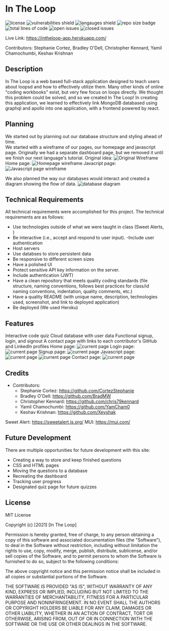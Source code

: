 # In The Loop
![license](https://img.shields.io/github/license/DerTodd/Sweepers_Project_Two) ![vulnerabilities shield](https://img.shields.io/snyk/vulnerabilities/github/Xevshak/In-THe-Loop) ![langauges shield](https://img.shields.io/github/languages/count/Xevshak/In-The-Loop) ![repo size badge](https://img.shields.io/github/repo-size/Xevshak/In-The-Loop) ![total lines of code](https://img.shields.io/tokei/lines/github/Xevshak/In-The-Loop) ![open issues](https://img.shields.io/github/issues-raw/Xevshak/In-The-Loop) ![closed issues](https://img.shields.io/github/issues-closed-raw/Xevshak/In-The-Loop)


Live Link: https://intheloop-app.herokuapp.com/

Contributors: Stephanie Cortez, Bradley O'Dell, Christopher Kennard, Yamil Chamochumbi, Keshav Krishnan
## Description

In The Loop is a web based full-stack application designed to teach users about loopsd and how to effectively utilize them.  Many other kinds of online "coding workbooks" exist, but very few focus on loops directly.  We thought this problem could be solved, and so we created In The Loop!  In creating this application, we learned to effectively link MongoDB databased using graphql and apollo into one application, with a frontend powered by react.



## Planning
We started out by planning out our database structure and styling ahead of time.  
We started with a wireframe of our pages, our homepage and javascript page.  Originally we had a separate dashboard page, but we removed it until we finish our next language's tutorial.
Original idea:
![Original Wireframe](https://cdn.discordapp.com/attachments/749722406251134976/918414706983714876/screen_shot_2021-11-27_at_3.png)
Home page:
![Homepage wireframe](https://cdn.discordapp.com/attachments/749722406251134976/918414973103902800/screen_shot_2021-11-27_at_3.png)
Javacript page:
![Javascript page wireframe](https://cdn.discordapp.com/attachments/749722406251134976/918415027818598400/screen_shot_2021-11-25_at_1.png)


We also planned the way our databases would interact and created a diagram showing the flow of data.
![database diagram](https://cdn.discordapp.com/attachments/749722406251134976/918418020181876766/Screenshot_601.png)

## Technical Requirements

All technical requirements were accomplished for this project. The technical requirements are as follows: 

- Use technologies outside of what we were taught in class (Sweet Alerts, )
- Be interactive (i.e., accept and respond to user input).
-Include user authentication
- Host servers
- Use databses to store persistent data
- Be responsive to different screen sizes
- Have a polished UI
- Protect sensitive API key information on the server.
- Include authentication (JWT)
- Have a clean repository that meets quality coding standards (file structure, naming conventions, follows best practices for class/id naming conventions, indentation, quality comments, etc.)
- Have a quality README (with unique name, description, technologies used, screenshot, and link to deployed application)
- Be deployed (We used Heroku)

## Features

Interactive code quiz
Cloud database with user data
Functional signup, login, and signout
A contact page with links to each contributor's GitHub and LinkedIn profiles
Home page:
![current page](https://cdn.discordapp.com/attachments/749722406251134976/918420448935551026/unknown.png)
Login page:
![current page](https://cdn.discordapp.com/attachments/749722406251134976/918420512919650364/unknown.png)
Signup page:
![current page](https://cdn.discordapp.com/attachments/749722406251134976/918420742876573706/unknown.png)
Javascript page:
![current page](https://cdn.discordapp.com/attachments/749722406251134976/918420889803051038/unknown.png)
![current page](https://cdn.discordapp.com/attachments/749722406251134976/918420958749032499/unknown.png)
Contact page:
![current page](https://cdn.discordapp.com/attachments/749722406251134976/918421370176692224/unknown.png)
## Credits
- Contributors:
    - Stephanie Cortez: https://github.com/CortezStephanie
    - Bradley O'Dell: https://github.com/BradMW
    - Christopher Kennard: https://github.com/chris79kennard
    - Yamil Chamochumbi: https://github.com/YamCham0
    - Keshav Krishnan: https://github.com/Xevshak

Sweet Alert: https://sweetalert.js.org/
MUI: https://mui.com/



## Future Development

There are multiple opportunities for future development with this site:
- Creating a way to store and keep finished questions
- CSS and HTML pages
- Moving the questions to a database
- Recreating the dashboard
- Tracking user progress
- Designated quiz page for future quizzes

## License

MIT License

Copyright (c) [2021] [In The Loop]

Permission is hereby granted, free of charge, to any person obtaining a copy
of this software and associated documentation files (the "Software"), to deal
in the Software without restriction, including without limitation the rights
to use, copy, modify, merge, publish, distribute, sublicense, and/or sell
copies of the Software, and to permit persons to whom the Software is
furnished to do so, subject to the following conditions:

The above copyright notice and this permission notice shall be included in all
copies or substantial portions of the Software.

THE SOFTWARE IS PROVIDED "AS IS", WITHOUT WARRANTY OF ANY KIND, EXPRESS OR
IMPLIED, INCLUDING BUT NOT LIMITED TO THE WARRANTIES OF MERCHANTABILITY,
FITNESS FOR A PARTICULAR PURPOSE AND NONINFRINGEMENT. IN NO EVENT SHALL THE
AUTHORS OR COPYRIGHT HOLDERS BE LIABLE FOR ANY CLAIM, DAMAGES OR OTHER
LIABILITY, WHETHER IN AN ACTION OF CONTRACT, TORT OR OTHERWISE, ARISING FROM,
OUT OF OR IN CONNECTION WITH THE SOFTWARE OR THE USE OR OTHER DEALINGS IN THE
SOFTWARE.






